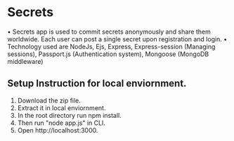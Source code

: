 # Secrets
• Secrets app is used to commit secrets anonymously and share them worldwide. Each user can post a single secret upon registration and login.
 • Technology used are NodeJs, Ejs, Express, Express-session (Managing sessions), Passport.js (Authentication system), Mongoose (MongoDB middleware)

## Setup Instruction for local enviornment.
1. Download the zip file.
2. Extract it in local enviornment.
3. In the root directory run npm install.
4. Then run "node app.js" in CLI.
5. Open http://localhost:3000.
